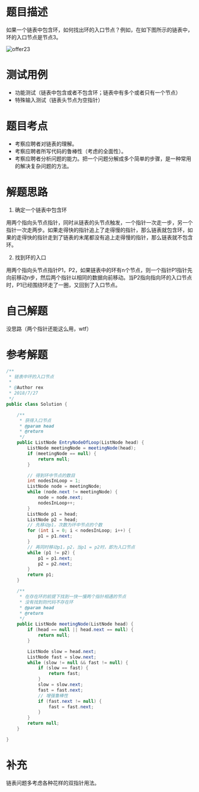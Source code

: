 # 题目描述
如果一个链表中包含环，如何找出环的入口节点？例如，在如下图所示的链表中，环的入口节点是节点3。

![offer23](https://github.com/todorex/Coding-Interviews/raw/master/images/offer23.png)

# 测试用例
* 功能测试（链表中包含或者不包含环；链表中有多个或者只有一个节点）
* 特殊输入测试（链表头节点为空指针）

# 题目考点
* 考察应聘者对链表的理解。
* 考察应聘者所写代码的鲁棒性（考虑的全面性）。
* 考察应聘者分析问题的能力。把一个问题分解成多个简单的步骤，是一种常用的解决复杂问题的方法。

# 解题思路
1. 确定一个链表中包含环

  用两个指向头节点指针，同时从链表的头节点触发，一个指针一次走一步，另一个指针一次走两步。如果走得快的指针追上了走得慢的指针，那么链表就包含环，如果的走得快的指针走到了链表的末尾都没有追上走得慢的指针，那么链表就不包含环。

2. 找到环的入口

  用两个指向头节点指针P1，P2，如果链表中的环有n个节点，则一个指针P1指针先向前移动n步，然后两个指针以相同的数据向前移动。当P2指向指向环的入口节点时，P1已经围绕环走了一圈，又回到了入口节点。

# 自己解题
没思路（两个指针还能这么用，wtf）
# 参考解题
```java
/**
 * 链表中环的入口节点
 *
 * @Author rex
 * 2018/7/27
 */
public class Solution {

    /**
     * 获得入口节点
     * @param head
     * @return
     */
    public ListNode EntryNodeOfLoop(ListNode head) {
        ListNode meetingNode = meetingNode(head);
        if (meetingNode == null) {
            return null;
        }

        // 得到环中节点的数目
        int nodesInLoop = 1;
        ListNode node = meetingNode;
        while (node.next != meetingNode) {
            node = node.next;
            nodesInLoop++;
        }
        ListNode p1 = head;
        ListNode p2 = head;
        // 先移动p1，次数为环中节点的个数
        for (int i = 0; i < nodesInLoop; i++) {
            p1 = p1.next;
        }
        // 再同时移动p1，p2，当p1 = p2时，即为入口节点
        while (p1 != p2) {
            p1 = p1.next;
            p2 = p2.next;
        }
        return p1;
    }

    /**
     * 在存在环的前提下找到一快一慢两个指针相遇的节点
     * 没有找到则代码不存在环
     * @param head
     * @return
     */
    public ListNode meetingNode(ListNode head) {
        if (head == null || head.next == null) {
            return null;
        }

        ListNode slow = head.next;
        ListNode fast = slow.next;
        while (slow != null && fast != null) {
            if (slow == fast) {
                return fast;
            }
            slow = slow.next;
            fast = fast.next;
            // 增强鲁棒性
            if (fast.next != null) {
                fast = fast.next;
            }
        }
        return null;
    }

}
```
# 补充
链表问题多考虑各种花样的双指针用法。
